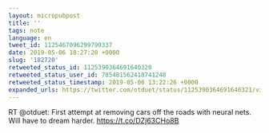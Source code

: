 ```yaml
---
layout: micropubpost
title: ''
tags: note
language: en
tweet_id: 1125467096299790337
date: 2019-05-06 18:27:20 +0000
slug: '182720'
retweeted_status_id: 1125390364691640320
retweeted_status_user_id: 785481562418741248
retweeted_status_timestamp: 2019-05-06 13:22:26 +0000
expanded_urls: https://twitter.com/otduet/status/1125390364691640321/video/1,https://twitter.com/otduet/status/1125390364691640321/video/1
---
```

RT @otduet: First attempt at removing cars off the roads with neural nets. Will have to dream harder. https://t.co/DZj63CHo8B
